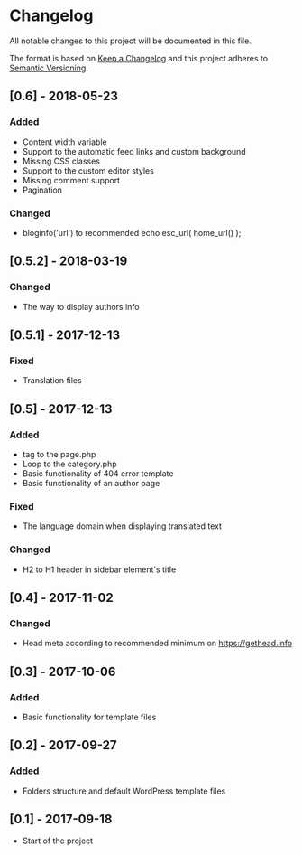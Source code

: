  # Changelog
All notable changes to this project will be documented in this file.

The format is based on [Keep a Changelog](http://keepachangelog.com/en/1.0.0/)
and this project adheres to [Semantic Versioning](http://semver.org/spec/v2.0.0.html).

## [0.6] - 2018-05-23
### Added
- Content width variable
- Support to the automatic feed links and custom background
- Missing CSS classes
- Support to the custom editor styles
- Missing comment support
- Pagination
### Changed
- bloginfo('url') to recommended echo esc_url( home_url() );

## [0.5.2] - 2018-03-19
### Changed
- The way to display authors info

## [0.5.1] - 2017-12-13
### Fixed
- Translation files

## [0.5] - 2017-12-13
### Added
- <main> tag to the page.php
- Loop to the category.php
- Basic functionality of 404 error template
- Basic functionality of an author page
### Fixed
- The language domain when displaying translated text
### Changed
- H2 to H1 header in sidebar element's title

## [0.4] - 2017-11-02
### Changed
- Head meta according to recommended minimum on https://gethead.info

## [0.3] - 2017-10-06
### Added
- Basic functionality for template files

## [0.2] - 2017-09-27
### Added
- Folders structure and default WordPress template files

## [0.1] - 2017-09-18
- Start of the project
